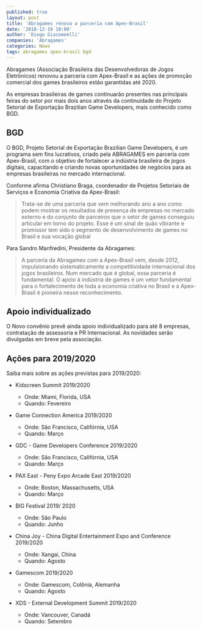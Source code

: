 ```yaml
---
published: true
layout: post
title: 'Abragames renova a parceria com Apex-Brasil'
date: '2018-12-19 10:00'
author: 'Diego Giacomemlli'
companies: 'Abragames'
categories: News
tags: abragames apex-brasil bgd
---
```

Abragames (Associação Brasileira das Desenvolvedoras de Jogos Eletrônicos) renovou a parceria com Apex-Brasil e as ações de promoção comercial dos games brasileiros estão garantidas até 2020.

As empresas brasileiras de games continuarão presentes nas principais feiras do setor por mais dois anos através da continuidade do Projeto Setorial de Exportação Brazilian Game Developers, mais conhecido como BGD.

## BGD
O BGD, Projeto Setorial de Exportação Brazilian Game Developers, é um programa sem fins lucrativos, criado pela ABRAGAMES em parceria com Apex-Brasil, com o objetivo de fortalecer a indústria brasileira de jogos digitais, capacitando e criando novas oportunidades de negócios para as empresas brasileiras no mercado internacional.

Conforme afirma Christiano Braga, coordenador de Projetos Setoriais de Serviços e Economia Criativa da Apex-Brasil:
> Trata-se de uma parceria que vem melhorando ano a ano como podem mostrar os resultados de presença de empresas no mercado externo e do conjunto de parceiros que o setor de games conseguiu articular em torno do projeto. Esse é um sinal de quão vibrante e promissor tem sido o segmento de desenvolvimento de games no Brasil e sua vocação global

Para Sandro Manfredini, Presidente da Abragames:
> A parceria da Abragames com a Apex-Brasil vem, desde 2012, impulsionando sistematicamente a competitividade internacional dos jogos brasileiros. Num mercado que é global, essa parceria é fundamental. O apoio à indústria de games é um vetor fundamental para o fortalecimento de toda a economia criativa no Brasil e a Apex-Brasil é pioneira nesse reconhecimento.

## Apoio individualizado
O Novo convênio prevê ainda apoio individualizado para até 8 empresas, contratação de assessoria e PR Internacional. As novidades serão divulgadas em breve pela associação.


## Ações para 2019/2020
Saiba mais sobre as ações previstas para 2019/2020:

* Kidscreen Summit 2019/2020
  * Onde: Miami, Florida, USA
  * Quando: Fevereiro 

* Game Connection America 2019/2020
  * Onde: São Francisco, Califórnia, USA
  * Quando: Março 

* GDC - Game Developers Conference 2019/2020
  * Onde: São Francisco, Califórnia, USA
  * Quando: Março 

* PAX East - Peny Expo Arcade East 2019/2020
  * Onde: Boston, Massachusetts, USA
  * Quando: Março

* BIG Festival 2019/ 2020
  * Onde: São Paulo 
  * Quando: Junho

* China Joy - China Digital Entertainment Expo and Conference 2019/2020
  * Onde: Xangai, China
  * Quando: Agosto

* Gamescom 2019/2020
  * Onde: Gamescom, Colônia, Alemanha
  * Quando: Agosto

* XDS - External Development Summit 2019/2020
  * Onde: Vancouver, Canadá
  * Quando: Setembro
